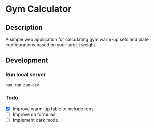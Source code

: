 # Gym Calculator

## Description

A simple web application for calculating gym warm-up sets and plate configurations based on your target weight.

## Development

### Run local server

```bash
bun run bun-dev
```

### Todo

- [x] Improve warm-up table to include reps
- [ ] Improve on formulas
- [ ] Implement dark mode
